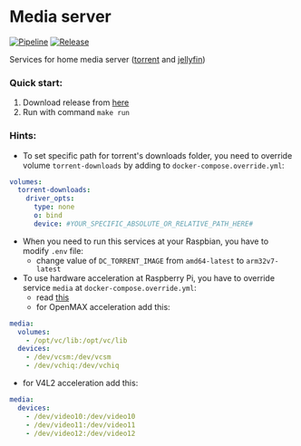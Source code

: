 # Media server

[![Pipeline](https://github.com/egnd/hms/workflows/Pipeline/badge.svg)](https://github.com/egnd/hms/actions?query=workflow%3APipeline)
[![Release](https://github.com/egnd/hms/workflows/Release/badge.svg)](https://github.com/egnd/hms/actions?query=workflow%3ARelease)

Services for home media server ([torrent](https://hub.docker.com/r/linuxserver/transmission) and [jellyfin](https://hub.docker.com/r/linuxserver/jellyfin))

### Quick start:
1. Download release from [here](https://github.com/egnd/hms/releases)
2. Run with command ```make run```

### Hints:
* To set specific path for torrent's downloads folder, you need to override volume ```torrent-downloads``` by adding to ```docker-compose.override.yml```:
```yaml
volumes:
  torrent-downloads:
    driver_opts:
      type: none
      o: bind
      device: #YOUR_SPECIFIC_ABSOLUTE_OR_RELATIVE_PATH_HERE#
```
* When you need to run this services at your Raspbian, you have to modify ```.env``` file:
  * change value of ```DC_TORRENT_IMAGE``` from ```amd64-latest``` to ```arm32v7-latest```
* To use hardware acceleration at Raspberry Pi, you have to override service ```media``` at ```docker-compose.override.yml```:
  * read [this](https://jellyfin.org/docs/general/administration/hardware-acceleration.html#acceleration-on-docker)
  * for OpenMAX acceleration add this:
```yaml
media:
  volumes:
    - /opt/vc/lib:/opt/vc/lib
  devices:
    - /dev/vcsm:/dev/vcsm
    - /dev/vchiq:/dev/vchiq
```
  * for V4L2 acceleration add this:
```yaml
media:
  devices:
    - /dev/video10:/dev/video10
    - /dev/video11:/dev/video11
    - /dev/video12:/dev/video12
```
